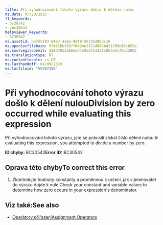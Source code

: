 ```yaml
---
title: Při vyhodnocování tohoto výrazu došlo k dělení nulou
ms.date: 07/20/2015
f1_keywords:
- bc30542
- vbc30542
helpviewer_keywords:
- BC30542
ms.assetid: ba7d2193-54e7-4a6a-82f0-5672bd0bbc18
ms.openlocfilehash: 97481bb1597f0424e3f11d056bd31709c88c653e
ms.sourcegitcommit: 558d78d2a68acd4c95ef23231c8b4e4c7bac3902
ms.translationtype: MT
ms.contentlocale: cs-CZ
ms.lasthandoff: 04/09/2019
ms.locfileid: "59307258"
---
```

# <a name="division-by-zero-occurred-while-evaluating-this-expression"></a><span data-ttu-id="75638-102">Při vyhodnocování tohoto výrazu došlo k dělení nulou</span><span class="sxs-lookup"><span data-stu-id="75638-102">Division by zero occurred while evaluating this expression</span></span>
<span data-ttu-id="75638-103">Při vyhodnocování tohoto výrazu, jste se pokusili získat číslo dělení nulou.</span><span class="sxs-lookup"><span data-stu-id="75638-103">In evaluating this expression, you attempted to divide a number by zero.</span></span>  
  
 <span data-ttu-id="75638-104">**ID chyby:** BC30542</span><span class="sxs-lookup"><span data-stu-id="75638-104">**Error ID:** BC30542</span></span>  
  
## <a name="to-correct-this-error"></a><span data-ttu-id="75638-105">Oprava této chyby</span><span class="sxs-lookup"><span data-stu-id="75638-105">To correct this error</span></span>  
  
1. <span data-ttu-id="75638-106">Zkontrolujte hodnoty konstanty a proměnnou k určení, jak v jmenovatel do výrazu dojde k nule.</span><span class="sxs-lookup"><span data-stu-id="75638-106">Check your constant and variable values to determine how zero occurs in your expression's denominator.</span></span>  
  
## <a name="see-also"></a><span data-ttu-id="75638-107">Viz také:</span><span class="sxs-lookup"><span data-stu-id="75638-107">See also</span></span>

- [<span data-ttu-id="75638-108">Operátory přiřazení</span><span class="sxs-lookup"><span data-stu-id="75638-108">Assignment Operators</span></span>](../../visual-basic/language-reference/operators/assignment-operators.md)
